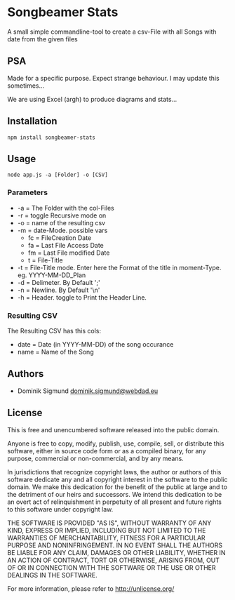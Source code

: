 # Songbeamer Stats

A small simple commandline-tool to create a csv-File with all Songs with date from the given files

## PSA

Made for a specific purpose. Expect strange behaviour. I may update this sometimes...

We are using Excel (argh) to produce diagrams and stats...

## Installation

`npm install songbeamer-stats`

## Usage

`node app.js -a [Folder] -o [CSV]`

### Parameters

* -a = The Folder with the col-Files
* -r = toggle Recursive mode on
* -o = name of the resulting csv
* -m = date-Mode. possible vars
  * fc = FileCreation Date
  * fa = Last File Access Date
  * fm = Last File modified Date
  * t = File-Title
* -t = File-Title mode. Enter here the Format of the title in moment-Type. eg. YYYY-MM-DD_Plan
* -d = Delimeter. By Default ';'
* -n = Newline. By Default '\n'
* -h = Header. toggle to Print the Header Line.

### Resulting CSV

The Resulting CSV has this cols:

* date = Date (in YYYY-MM-DD) of the song occurance
* name = Name of the Song

## Authors

* Dominik Sigmund <dominik.sigmund@webdad.eu>

## License

This is free and unencumbered software released into the public domain.

Anyone is free to copy, modify, publish, use, compile, sell, or
distribute this software, either in source code form or as a compiled
binary, for any purpose, commercial or non-commercial, and by any
means.

In jurisdictions that recognize copyright laws, the author or authors
of this software dedicate any and all copyright interest in the
software to the public domain. We make this dedication for the benefit
of the public at large and to the detriment of our heirs and
successors. We intend this dedication to be an overt act of
relinquishment in perpetuity of all present and future rights to this
software under copyright law.

THE SOFTWARE IS PROVIDED "AS IS", WITHOUT WARRANTY OF ANY KIND,
EXPRESS OR IMPLIED, INCLUDING BUT NOT LIMITED TO THE WARRANTIES OF
MERCHANTABILITY, FITNESS FOR A PARTICULAR PURPOSE AND NONINFRINGEMENT.
IN NO EVENT SHALL THE AUTHORS BE LIABLE FOR ANY CLAIM, DAMAGES OR
OTHER LIABILITY, WHETHER IN AN ACTION OF CONTRACT, TORT OR OTHERWISE,
ARISING FROM, OUT OF OR IN CONNECTION WITH THE SOFTWARE OR THE USE OR
OTHER DEALINGS IN THE SOFTWARE.

For more information, please refer to <http://unlicense.org/>